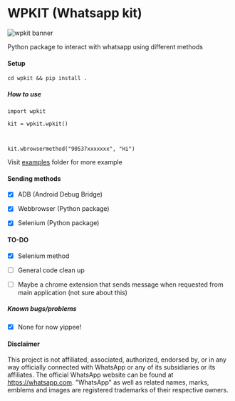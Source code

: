 
# WPKIT (Whatsapp kit)

  

![wpkit banner](https://cdn.discordapp.com/attachments/739498862477312001/881784328927969310/unknown.png)

  

Python package to interact with whatsapp using different methods

  

#### Setup

  

    cd wpkit && pip install .

  

##### How to use

  

    import wpkit
    
    kit = wpkit.wpkit()
    
      
    
    kit.wbrowsermethod("90537xxxxxxx", "Hi")

  

Visit [examples](https://github.com/rootkral4/wpkit/tree/main/examples) folder for more example

  

#### Sending methods

  

- [X] ADB (Android Debug Bridge)
- [X] Webbrowser (Python package)
- [X] Selenium (Python package)
  

#### TO-DO

- [X] Selenium method

- [ ] General code clean up

- [ ] Maybe a chrome extension that sends message when requested from main application (not sure about this)

  

##### Known bugs/problems

  

-  [X] None for now yippee!


#### Disclaimer

This project is not affiliated, associated, authorized, endorsed by, or in any way officially connected with WhatsApp or any of its subsidiaries or its affiliates. The official WhatsApp website can be found at https://whatsapp.com. "WhatsApp" as well as related names, marks, emblems and images are registered trademarks of their respective owners.